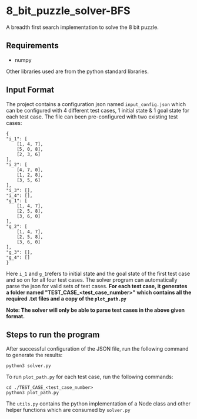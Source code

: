 
# 8_bit_puzzle_solver-BFS

A breadth first search implementation to solve the 8 bit puzzle.

## Requirements

 - numpy

Other libraries used are from the python standard libraries.

## Input Format
The project contains a configuration json named `input_config.json` which can be configured with 4 different test cases, 1 initial state & 1 goal state for each test case.
The file can been pre-configured with two existing test cases:

    {
	"i_1": [
		[1, 4, 7],
		[5, 0, 8],
		[2, 3, 6]
	],
	"i_2": [
		[4, 7, 0],
		[1, 2, 8],
		[3, 5, 6]
	],
	"i_3": [],
	"i_4": [],
	"g_1": [
		[1, 4, 7],
		[2, 5, 8],
		[3, 6, 0]
	],
	"g_2": [
		[1, 4, 7],
		[2, 5, 8],
		[3, 6, 0]
	],
	"g_3": [],
	"g_4": []
	}
Here `i_1` and `g_1`refers to initial state and the goal state of the first test case and so on for all four test cases.
The solver program can automatically parse the json for valid sets of test cases. **For each test case, it generates a folder named "TEST_CASE_<test_case_number>"  which contains all the required .txt files and a copy of the `plot_path.py`**

**Note: The solver will only be able to parse test cases in the above given format.**
## Steps to run the program

After successful configuration of the JSON file, run the following command to generate the results:

    python3 solver.py
To run `plot_path.py` for each test case, run the following commands:

    cd ./TEST_CASE_<test_case_number>
    python3 plot_path.py

The `utils.py` contains the python implementation of a Node class and other helper functions which are consumed by `solver.py`
